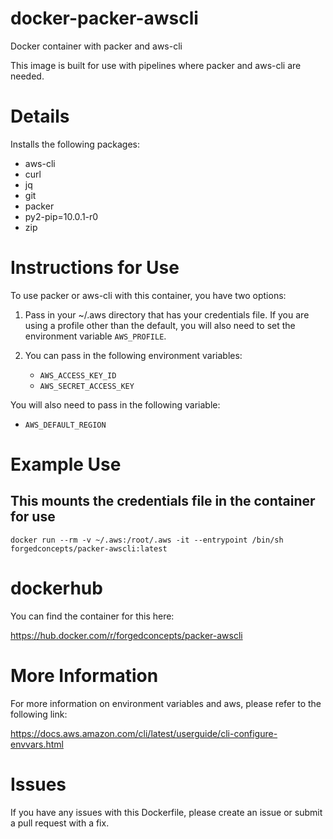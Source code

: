 # docker-packer-awscli
Docker container with packer and aws-cli

This image is built for use with pipelines where packer and aws-cli are needed.

# Details
Installs the following packages:
- aws-cli
- curl
- jq
- git
- packer
- py2-pip=10.0.1-r0
- zip

# Instructions for Use
To use packer or aws-cli with this container, you have two options:

1. Pass in your ~/.aws directory that has your credentials file. If you are using a profile other than the default, you will also need to set the environment variable `AWS_PROFILE`.

2. You can pass in the following environment variables:
    - `AWS_ACCESS_KEY_ID`
    - `AWS_SECRET_ACCESS_KEY`

You will also need to pass in the following variable:
- `AWS_DEFAULT_REGION`

# Example Use

## This mounts the credentials file in the container for use
```
docker run --rm -v ~/.aws:/root/.aws -it --entrypoint /bin/sh forgedconcepts/packer-awscli:latest
```

# dockerhub
You can find the container for this here:

https://hub.docker.com/r/forgedconcepts/packer-awscli

# More Information
For more information on environment variables and aws, please refer to the following link:

https://docs.aws.amazon.com/cli/latest/userguide/cli-configure-envvars.html

# Issues
If you have any issues with this Dockerfile, please create an issue or submit a pull request with a fix.
